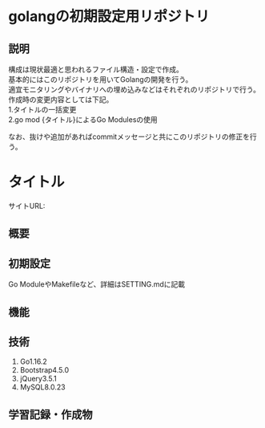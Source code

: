 # golangの初期設定用リポジトリ
## 説明
構成は現状最適と思われるファイル構造・設定で作成。  
基本的にはこのリポジトリを用いてGolangの開発を行う。  
適宜モニタリングやバイナリへの埋め込みなどはそれぞれのリポジトリで行う。  
作成時の変更内容としては下記。  
1.タイトルの一括変更  
2.go mod {タイトル}によるGo Modulesの使用  

なお、抜けや追加があればcommitメッセージと共にこのリポジトリの修正を行う。  

# タイトル

サイトURL:

## 概要

## 初期設定

<p>Go ModuleやMakefileなど、詳細はSETTING.mdに記載</p>

## 機能

## 技術

1. Go1.16.2
2. Bootstrap4.5.0
3. jQuery3.5.1
4. MySQL8.0.23

## 学習記録・作成物
